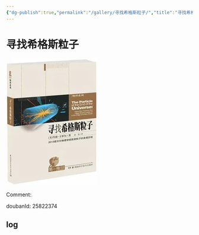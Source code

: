 ```yaml
---
{"dg-publish":true,"permalink":"/gallery/寻找希格斯粒子/","title":"寻找希格斯粒子"}
---
```



# 寻找希格斯粒子

![image](https://raw.githubusercontent.com/hiraethecho/picx-images-hosting/master/picgo/20250529165519.webp)

Comment: 



doubanId: 25822374

## log

